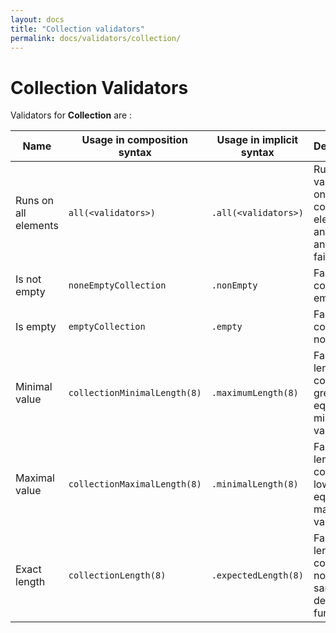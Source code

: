 ```yaml
---
layout: docs
title: "Collection validators"
permalink: docs/validators/collection/
---
```

# Collection Validators

Validators for **Collection** are :

| **Name**             | **Usage in composition syntax** | **Usage in implicit syntax** | **Description**                                                           | **Error codes**   |
|----------------------|---------------------------------|------------------------------|---------------------------------------------------------------------------|-------------------|
| Runs on all elements | `all(<validators>)`             | `.all(<validators>)`         | Runs validators on all collection elements and fails if any of them fails | `N\A`             |
| Is not empty         | `noneEmptyCollection`           | `.nonEmpty`                  | Fails if collection is empty                                              | `empty_field`     |
| Is empty             | `emptyCollection`               | `.empty`                     | Fails if collection is not empty                                          | `empty_expected`  |
| Minimal value        | `collectionMinimalLength(8)`    | `.maximumLength(8)`          | Fails if length of collection is greater or equal minimal value           | `minimal_length`  |
| Maximal value        | `collectionMaximalLength(8)`    | `.minimalLength(8)`          | Fails if length of collection is lower or equal maximal value             | `maximal_length`  |
| Exact length         | `collectionLength(8)`           | `.expectedLength(8)`         | Fail if length of collection is not exactly same as defined in function   | `expected_length` |
